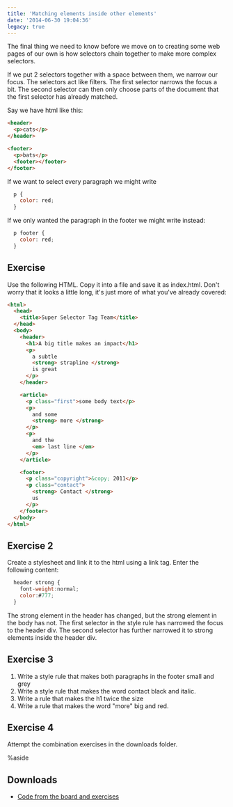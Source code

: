 ```yaml
---
title: 'Matching elements inside other elements'
date: '2014-06-30 19:04:36'
legacy: true
---
```


The final thing we need to know before we move on to creating some web pages of our own is how selectors chain together to make more complex selectors.

If we put 2 selectors together with a space between them, we narrow our focus. The selectors act like filters. The first selector narrows the focus a bit. The second selector can then only choose parts of the document that the first selector has already matched.

Say we have html like this:

```html
<header>
  <p>cats</p>
</header>

<footer>
  <p>bats</p>
  <footer></footer>
</footer>
```

If we want to select every paragraph we might write

```js
  p {
    color: red;
  }
```

If we only wanted the paragraph in the footer we might write instead:

```js
  p footer {
    color: red;
  }
```

## Exercise

Use the following HTML. Copy it into a file and save it as index.html. Don't worry that it looks a little long, it's just more of what you've already covered:

```html
<html>
  <head>
    <title>Super Selector Tag Team</title>
  </head>
  <body>
    <header>
      <h1>A big title makes an impact</h1>
      <p>
        a subtle
        <strong> strapline </strong>
        is great
      </p>
    </header>

    <article>
      <p class="first">some body text</p>
      <p>
        and some
        <strong> more </strong>
      </p>
      <p>
        and the
        <em> last line </em>
      </p>
    </article>

    <footer>
      <p class="copyright">&copy; 2011</p>
      <p class="contact">
        <strong> Contact </strong>
        us
      </p>
    </footer>
  </body>
</html>
```

## Exercise 2

Create a stylesheet and link it to the html using a link tag. Enter the following content:

```js
  header strong {
    font-weight:normal;
    color:#777;
  }
```

The strong element in the header has changed, but the strong element in the body has not. The first selector in the style rule has narrowed the focus to the header div. The second selector has further narrowed it to strong elements inside the header div.

## Exercise 3

1. Write a style rule that makes both paragraphs in the footer small and grey
2. Write a style rule that makes the word contact black and italic.
3. Write a rule that makes the h1 twice the size
4. Write a rule that makes the word "more" big and red.

## Exercise 4

Attempt the combination exercises in the downloads folder.

%aside

## Downloads

- [Code from the board and exercises](https://www.dropbox.com/sh/uqq87yygnn0hhgb/AACBGxHoX5GOyaFkxC_iATsXa?dl=1)
